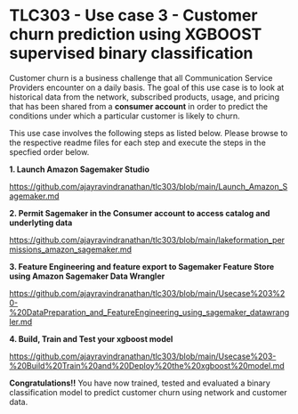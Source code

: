 # TLC303 - Use case 3 - Customer churn prediction using XGBOOST supervised binary classification

Customer churn is a business challenge that all Communication Service Providers encounter on a daily basis. The goal of this use case is to look at historical data from the network, subscribed products, usage, and pricing that has been shared from a **consumer account** in order to predict the conditions under which a particular customer is likely to churn.

This use case involves the following steps as listed below. Please browse to the respective readme files for each step and execute the steps in the specfied order below.

**1. Launch Amazon Sagemaker Studio**

https://github.com/ajayravindranathan/tlc303/blob/main/Launch_Amazon_Sagemaker.md

**2. Permit Sagemaker in the Consumer account to access catalog and underlyting data**

https://github.com/ajayravindranathan/tlc303/blob/main/lakeformation_permissions_amazon_sagemaker.md


**3. Feature Engineering and feature export to Sagemaker Feature Store using Amazon Sagemaker Data Wrangler**

https://github.com/ajayravindranathan/tlc303/blob/main/Usecase%203%20-%20DataPreparation_and_FeatureEngineering_using_sagemaker_datawrangler.md

**4. Build, Train and Test your xgboost model**

https://github.com/ajayravindranathan/tlc303/blob/main/Usecase%203-%20Build%20Train%20and%20Deploy%20the%20xgboost%20model.md

**Congratulations!!** You have now trained, tested and evaluated a binary classification model to predict customer churn using network and customer data.

